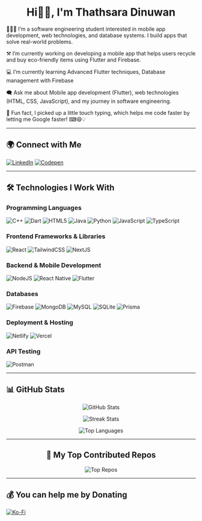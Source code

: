 <h1 align="center">Hi👋🏻, I'm Thathsara Dinuwan</h1>
  
👨🏻‍💻 I’m a software engineering student interested in mobile app development, web technologies, and database systems. I build apps that solve real-world problems.
  
⚒️ I’m currently working on developing a mobile app that helps users recycle and buy eco-friendly items using Flutter and Firebase.
  
💻 I’m currently learning Advanced Flutter techniques, Database management with Firebase

🗨️ Ask me about Mobile app development (Flutter), web technologies (HTML, CSS, JavaScript), and my journey in software engineering.

🎈 Fun fact, I picked up a little touch typing, which helps me code faster by letting me Google faster! ⌨😄💡

---

## 🌍 **Connect with Me**

[![LinkedIn](https://img.shields.io/badge/LinkedIn-%230077B5.svg?style=for-the-badge&logo=linkedin&logoColor=white)](https://www.linkedin.com/in/thathsara-dinuwan-6872bb2ab)  [![Codepen](https://img.shields.io/badge/Codepen-000000?style=for-the-badge&logo=codepen&logoColor=white)](https://codepen.io/Thathsara-Dinuwan)

---

## 🛠 **Technologies I Work With**

### **Programming Languages**
![C++](https://img.shields.io/badge/c++-%2300599C.svg?style=for-the-badge&logo=c%2B%2B&logoColor=white)  ![Dart](https://img.shields.io/badge/dart-%230175C2.svg?style=for-the-badge&logo=dart&logoColor=white)  ![HTML5](https://img.shields.io/badge/html5-%23E34F26.svg?style=for-the-badge&logo=html5&logoColor=white)  ![Java](https://img.shields.io/badge/java-%23ED8B00.svg?style=for-the-badge&logo=openjdk&logoColor=white)  ![Python](https://img.shields.io/badge/python-3670A0?style=for-the-badge&logo=python&logoColor=ffdd54)  ![JavaScript](https://img.shields.io/badge/javascript-%23323330.svg?style=for-the-badge&logo=javascript&logoColor=%23F7DF1E)  ![TypeScript](https://img.shields.io/badge/typescript-%23007ACC.svg?style=for-the-badge&logo=typescript&logoColor=white)

### **Frontend Frameworks & Libraries**
![React](https://img.shields.io/badge/react-%2320232a.svg?style=for-the-badge&logo=react&logoColor=%2361DAFB)  ![TailwindCSS](https://img.shields.io/badge/tailwindcss-%2338B2AC.svg?style=for-the-badge&logo=tailwind-css&logoColor=white)  ![NextJS](https://img.shields.io/badge/next.js-%2320232a.svg?style=for-the-badge&logo=react&logoColor=%2361DAFB)

### **Backend & Mobile Development**
![NodeJS](https://img.shields.io/badge/node.js-6DA55F?style=for-the-badge&logo=node.js&logoColor=white)  ![React Native](https://img.shields.io/badge/react_native-%2320232a.svg?style=for-the-badge&logo=react&logoColor=%2361DAFB)  ![Flutter](https://img.shields.io/badge/Flutter-%2302569B.svg?style=for-the-badge&logo=Flutter&logoColor=white)

### **Databases**
![Firebase](https://img.shields.io/badge/firebase-%23039BE5.svg?style=for-the-badge&logo=firebase)  ![MongoDB](https://img.shields.io/badge/MongoDB-%234ea94b.svg?style=for-the-badge&logo=mongodb&logoColor=white)  ![MySQL](https://img.shields.io/badge/mysql-4479A1.svg?style=for-the-badge&logo=mysql&logoColor=white)  ![SQLite](https://img.shields.io/badge/sqlite-%2307405e.svg?style=for-the-badge&logo=sqlite&logoColor=white) 
 ![Prisma](https://img.shields.io/badge/prisma-%2320232a.svg?style=for-the-badge&logo=react&logoColor=%2361DAFB)  
 
### **Deployment & Hosting**
![Netlify](https://img.shields.io/badge/netlify-%23000000.svg?style=for-the-badge&logo=netlify&logoColor=#00C7B7)  ![Vercel](https://img.shields.io/badge/vercel-%23000000.svg?style=for-the-badge&logo=vercel&logoColor=white)

### **API Testing**
![Postman](https://img.shields.io/badge/Postman-FF6C37?style=for-the-badge&logo=postman&logoColor=white)

---

## 📊 **GitHub Stats**
<div align="center">
  
![GitHub Stats](https://github-readme-stats.vercel.app/api?username=thathsaraDinu&theme=tokyonight&hide_border=false&include_all_commits=false&count_private=true)

![Streak Stats](https://github-readme-streak-stats.herokuapp.com/?user=thathsaraDinu&theme=tokyonight&hide_border=false)

![Top Languages](https://github-readme-stats.vercel.app/api/top-langs/?username=thathsaraDinu&theme=tokyonight&hide_border=false&include_all_commits=false&count_private=true&layout=donut)

---

## 🚀 **My Top Contributed Repos**  
![Top Repos](https://github-contributor-stats.vercel.app/api?username=thathsaraDinu&limit=5&theme=tokyonight&combine_all_yearly_contributions=true)

</div>

---

## 💰 You can help me by Donating
[![Ko-Fi](https://img.shields.io/badge/Ko--fi-F16061?style=for-the-badge&logo=ko-fi&logoColor=white)](https://ko-fi.com/thathsaradinuwan) 

  
